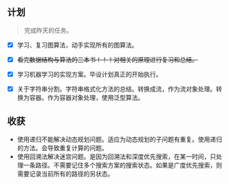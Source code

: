 ## 计划

> 完成昨天的任务。

- [x] 学习、复习图算法，动手实现所有的图算法。 
- [x] ~~看完数据结构与算法的三本书！！！对相关的原理进行复习和总结。~~
- [x] 学习机器学习的实现方案。毕设计划真正的开始执行。
- [x] 关于字符串分割。字符串格式化方法的总结。转换成流，作为流对象处理。转换为容器。作为容器对象处理，使用泛型算法。


## 收获

* 使用递归不能解决动态规划问题。适应为动态规划的子问题有重复。使用递归的方法。会导致重复计算的问题。
* 使用回溯法解决迷宫问题。是因为回溯法和深度优先搜索，在某一时间，只处理一条路径。不需要记住多个搜索方案的搜索状态。如果是广度优先搜索，则需要记录当前所有的路径的另状态。
